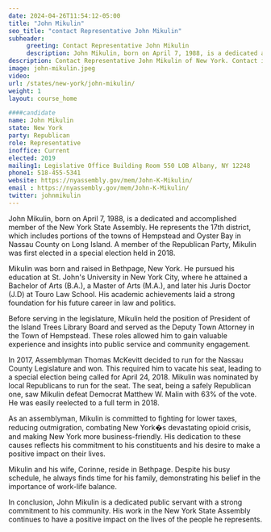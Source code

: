 ```yaml
---
date: 2024-04-26T11:54:12-05:00
title: "John Mikulin"
seo_title: "contact Representative John Mikulin"
subheader:
     greeting: Contact Representative John Mikulin
     description: John Mikulin, born on April 7, 1988, is a dedicated and accomplished member of the New York State Assembly. He represents the 17th district, which includes portions of the towns of Hempstead and Oyster Bay in Nassau County on Long Island. A member of the Republican Party, Mikulin was first elected in a special election held in 2018.
description: Contact Representative John Mikulin of New York. Contact information for John Mikulin includes email address, phone number, and mailing address.
image: john-mikulin.jpeg
video:
url: /states/new-york/john-mikulin/
weight: 1
layout: course_home

####candidate
name: John Mikulin
state: New York
party: Republican
role: Representative
inoffice: Current
elected: 2019
mailing1: Legislative Office Building Room 550 LOB Albany, NY 12248
phone1: 518-455-5341
website: https://nyassembly.gov/mem/John-K-Mikulin/
email : https://nyassembly.gov/mem/John-K-Mikulin/
twitter: johnmikulin
---
```

John Mikulin, born on April 7, 1988, is a dedicated and accomplished member of the New York State Assembly. He represents the 17th district, which includes portions of the towns of Hempstead and Oyster Bay in Nassau County on Long Island. A member of the Republican Party, Mikulin was first elected in a special election held in 2018.

Mikulin was born and raised in Bethpage, New York. He pursued his education at St. John's University in New York City, where he attained a Bachelor of Arts (B.A.), a Master of Arts (M.A.), and later his Juris Doctor (J.D) at Touro Law School. His academic achievements laid a strong foundation for his future career in law and politics.

Before serving in the legislature, Mikulin held the position of President of the Island Trees Library Board and served as the Deputy Town Attorney in the Town of Hempstead. These roles allowed him to gain valuable experience and insights into public service and community engagement.

In 2017, Assemblyman Thomas McKevitt decided to run for the Nassau County Legislature and won. This required him to vacate his seat, leading to a special election being called for April 24, 2018. Mikulin was nominated by local Republicans to run for the seat. The seat, being a safely Republican one, saw Mikulin defeat Democrat Matthew W. Malin with 63% of the vote. He was easily reelected to a full term in 2018.

As an assemblyman, Mikulin is committed to fighting for lower taxes, reducing outmigration, combating New York�s devastating opioid crisis, and making New York more business-friendly. His dedication to these causes reflects his commitment to his constituents and his desire to make a positive impact on their lives.

Mikulin and his wife, Corinne, reside in Bethpage. Despite his busy schedule, he always finds time for his family, demonstrating his belief in the importance of work-life balance.

In conclusion, John Mikulin is a dedicated public servant with a strong commitment to his community. His work in the New York State Assembly continues to have a positive impact on the lives of the people he represents.
